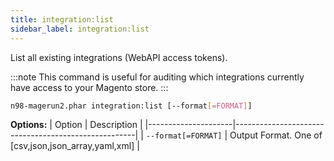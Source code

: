 ```yaml
---
title: integration:list
sidebar_label: integration:list
---
```


List all existing integrations (WebAPI access tokens).

:::note
This command is useful for auditing which integrations currently have access to your Magento store.
:::

```sh
n98-magerun2.phar integration:list [--format[=FORMAT]]
```

**Options:**
| Option              | Description                                         |
|---------------------|-----------------------------------------------------|
| `--format[=FORMAT]` | Output Format. One of [csv,json,json_array,yaml,xml] |
